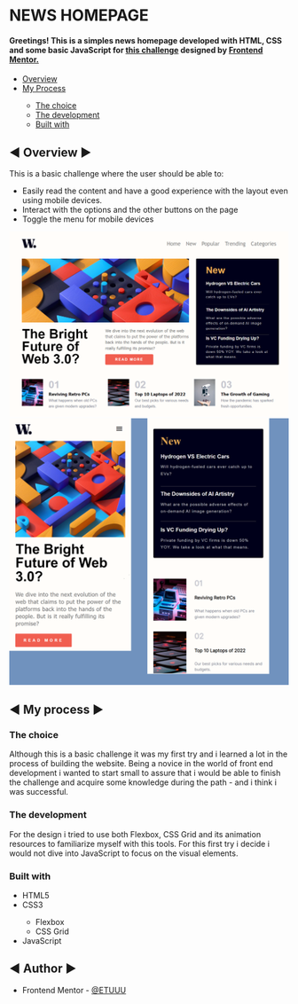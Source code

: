 <h1> NEWS HOMEPAGE </h1>



<h4>Greetings! This is a simples news homepage developed with HTML,  CSS  and some basic JavaScript for <a href="https://www.frontendmentor.io/challenges/news-homepage-H6SWTa1MFl">this challenge</a> designed by <a href="https://www.frontendmentor.io/challenges">Frontend Mentor.</a></h4>

<ul> 
    <li> <a href="#overview">Overview</a> </li>
    <li> <a href="#process">My Process</a> </li>
    <ul>
        <li> <a href="#choice">The choice</a> </li>
        <li> <a href="#dev">The development</a> </li>
        <li> <a href="#built">Built with</a> </li>
    </ul>
</ul>


<h2 id="overview">◄ Overview ►</h2>

This is a basic challenge where the user should be able to:

<ul>
    <li>Easily read the content and have a good experience with the layout even using mobile devices.</li>
    <li>Interact with the options and the other buttons on the page</li>
    <li>Toggle the menu for mobile devices</li>
</ul>
<img src="./assets/images/News Homepage.png" alt="" style="zoom: 50%;" >

<img src="./assets/images/Homepage mobile.png" alt="" style="zoom: 50%;" >



<h2 id="process">◄ My process ►</h2>

<h3 id="choice">
    The choice
</h3>

Although this is a basic challenge it was my first try and i learned a lot in the process of building the website. Being a novice in the world of front end development i wanted to start small to assure that i would be able to finish the challenge and acquire some knowledge during the path - and i think i was successful.

<h3 id="dev">The development</h3>

For the design i tried to use both Flexbox, CSS Grid and its animation resources to familiarize myself with this tools. For this first try i decide i would not dive into JavaScript to focus on the visual elements.

<h3 id="built">Built with</h3>

<ul>
    <li>HTML5</li>
    <li>CSS3</li>
    <ul>
        <li>Flexbox</li>
        <li>CSS Grid</li>
    </ul>
    <li>JavaScript</li>
</ul>


<h2>◄ Author ►</h2>

<ul>
    <li>Frontend Mentor - <a href="https://www.frontendmentor.io/profile/ETUUU">@ETUUU</a></li>
</ul>
